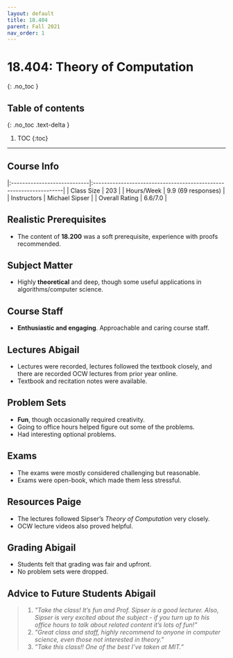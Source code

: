 ```yaml
---
layout: default
title: 18.404
parent: Fall 2021
nav_order: 1
---
```


# 18.404: Theory of Computation
{: .no_toc }

## Table of contents
{: .no_toc .text-delta }

1. TOC
{:toc}

---

## Course Info

|:----------------------------|:-------------------------------------------------------------------|
| Class Size    		| 203                                                            		|
| Hours/Week        	| 9.9 (69 responses)                                          	| 
| Instructors         	| Michael Sipser					|
| Overall Rating	| 6.6/7.0						|

## Realistic Prerequisites
* The content of **18.200** was a soft prerequisite, experience with proofs recommended.

## Subject Matter
* Highly **theoretical** and deep, though some useful applications in algorithms/computer science.

## Course Staff
* **Enthusiastic and engaging**. Approachable and caring course staff.

## Lectures Abigail
* Lectures were recorded, lectures followed the textbook closely, and there are recorded OCW lectures from prior year online.
* Textbook and recitation notes were available.

## Problem Sets 
* **Fun**, though occasionally required creativity.
* Going to office hours helped figure out some of the problems.
* Had interesting optional problems.

## Exams
* The exams were mostly considered challenging but reasonable.
* Exams were open-book, which made them less stressful.

## Resources Paige
* The lectures followed Sipser’s *Theory of Computation* very closely.
* OCW lecture videos also proved helpful.

## Grading Abigail
* Students felt that grading was fair and upfront. 
* No problem sets were dropped.

## Advice to Future Students Abigail
> 1. *"Take the class! It’s fun and Prof. Sipser is a good lecturer. Also, Sipser is very excited about the subject - if you turn up to his office hours to talk about related content it’s lots of fun!"* 
> 2. *"Great class and staff, highly recommend to anyone in computer science, even those not interested in theory."*
> 3. *”Take this class!! One of the best I’ve taken at MIT.”*


